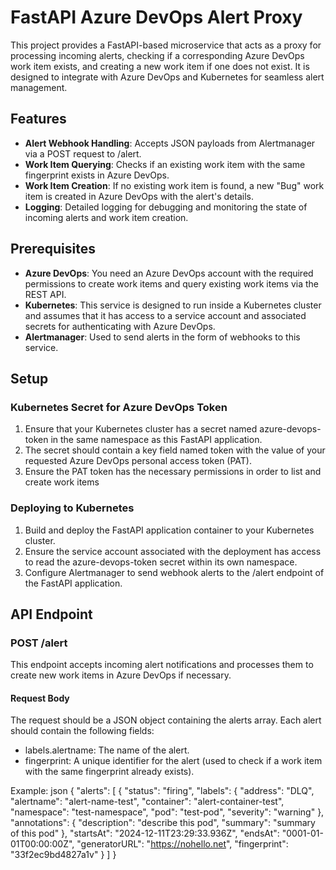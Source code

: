 # FastAPI Azure DevOps Alert Proxy

This project provides a FastAPI-based microservice that acts as a proxy for processing incoming alerts, checking if a corresponding Azure DevOps work item exists, and creating a new work item if one does not exist. It is designed to integrate with Azure DevOps and Kubernetes for seamless alert management.

## Features
- **Alert Webhook Handling**: Accepts JSON payloads from Alertmanager via a POST request to /alert.
- **Work Item Querying**: Checks if an existing work item with the same fingerprint exists in Azure DevOps.
- **Work Item Creation**: If no existing work item is found, a new "Bug" work item is created in Azure DevOps with the alert's details.
- **Logging**: Detailed logging for debugging and monitoring the state of incoming alerts and work item creation.

## Prerequisites
- **Azure DevOps**: You need an Azure DevOps account with the required permissions to create work items and query existing work items via the REST API.
- **Kubernetes**: This service is designed to run inside a Kubernetes cluster and assumes that it has access to a service account and associated secrets for authenticating with Azure DevOps.
- **Alertmanager**: Used to send alerts in the form of webhooks to this service.

## Setup

### Kubernetes Secret for Azure DevOps Token
1. Ensure that your Kubernetes cluster has a secret named azure-devops-token in the same namespace as this FastAPI application.
2. The secret should contain a key field named token with the value of your requested Azure DevOps personal access token (PAT).
3. Ensure the PAT token has the necessary permissions in order to list and create work items

### Deploying to Kubernetes
1. Build and deploy the FastAPI application container to your Kubernetes cluster.
2. Ensure the service account associated with the deployment has access to read the azure-devops-token secret within its own namespace.
3. Configure Alertmanager to send webhook alerts to the /alert endpoint of the FastAPI application.

## API Endpoint

### POST /alert
This endpoint accepts incoming alert notifications and processes them to create new work items in Azure DevOps if necessary.

#### Request Body

The request should be a JSON object containing the alerts array. Each alert should contain the following fields:
- labels.alertname: The name of the alert.
- fingerprint: A unique identifier for the alert (used to check if a work item with the same fingerprint already exists).

Example:
json
{
  "alerts": [
     {
      "status": "firing",
      "labels": {
        "address": "DLQ",
        "alertname": "alert-name-test",
        "container": "alert-container-test",
        "namespace": "test-namespace",
        "pod": "test-pod",
        "severity": "warning"
      },
      "annotations": {
        "description": "describe this pod",
        "summary": "summary of this pod"
      },
      "startsAt": "2024-12-11T23:29:33.936Z",
      "endsAt": "0001-01-01T00:00:00Z",
      "generatorURL": "https://nohello.net",
      "fingerprint": "33f2ec9bd4827a1v"
    }
  ]
}